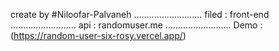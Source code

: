 create by 
#Niloofar-Palvaneh
...........................
filed : front-end
..........................
api : randomuser.me
..........................
Demo : (https://random-user-six-rosy.vercel.app/)
